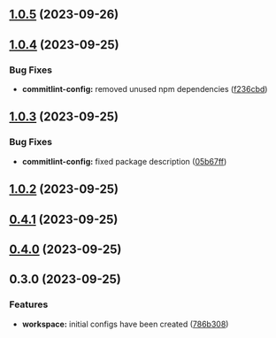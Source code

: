 ## [1.0.5](https://github.com/Yurchishin/anylint/compare/commitlint-config-v1.0.4...commitlint-config-v1.0.5) (2023-09-26)

## [1.0.4](https://github.com/Yurchishin/anylint/compare/commitlint-config-v1.0.3...commitlint-config-v1.0.4) (2023-09-25)

### Bug Fixes

- **commitlint-config:** removed unused npm dependencies ([f236cbd](https://github.com/Yurchishin/anylint/commit/f236cbd8ff52f86d6dfd0302803cc6c07e601bd7))

## [1.0.3](https://github.com/Yurchishin/anylint/compare/commitlint-config-v1.0.2...commitlint-config-v1.0.3) (2023-09-25)

### Bug Fixes

- **commitlint-config:** fixed package description ([05b67ff](https://github.com/Yurchishin/anylint/commit/05b67ff25bf554a22ad8ca28d67ec506aa732f40))

## [1.0.2](https://github.com/Yurchishin/anylint/compare/commitlint-config-v0.4.1...commitlint-config-v1.0.2) (2023-09-25)

## [0.4.1](https://github.com/Yurchishin/anylint/compare/commitlint-config-v0.4.0...commitlint-config-v0.4.1) (2023-09-25)

## [0.4.0](https://github.com/Yurchishin/anylint/compare/commitlint-config-v0.3.1...commitlint-config-v0.4.0) (2023-09-25)

## 0.3.0 (2023-09-25)

### Features

- **workspace:** initial configs have been created ([786b308](https://github.com/Yurchishin/anylint/commit/4cb568a744e417a749644a8df5be243db2a9861f))
